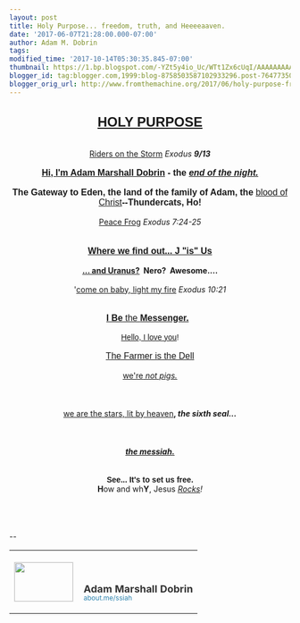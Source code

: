 ```yaml
---
layout: post
title: Holy Purpose... freedom, truth, and Heeeeaaven.
date: '2017-06-07T21:28:00.000-07:00'
author: Adam M. Dobrin
tags: 
modified_time: '2017-10-14T05:30:35.845-07:00'
thumbnail: https://1.bp.blogspot.com/-YZt5y4io_Uc/WTt1Zx6cUqI/AAAAAAAAADc/evN2KZDq_I8KT2ZW4IPSvkbCNcrz1ZGrACK4B/s72-c/image-703610.png
blogger_id: tag:blogger.com,1999:blog-8758503587102933296.post-7647735069813635585
blogger_orig_url: http://www.fromthemachine.org/2017/06/holy-purpose-freedom-truth-and.html
---
```


<div dir="ltr"><div class="gmail_quote"><br /><div dir="ltr"><div style="text-align: center;"><b><span style="font-family: arial black, sans-serif; font-size: x-large;"><a href="http://heaven.lamc.la/" target="_blank">HOLY PURPOSE</a></span></b></div><div style="text-align: center;"><br /></div><div style="text-align: center;"><a href="http://heaven.lamc.la/" target="_blank"></a><a href="http://1.bp.blogspot.com/-YZt5y4io_Uc/WTt1Zx6cUqI/AAAAAAAAADc/evN2KZDq_I8KT2ZW4IPSvkbCNcrz1ZGrACK4B/s1600/image-703610.png"><img alt="" border="0" id="BLOGGER_PHOTO_ID_6429861978757157538" src="reqs/1.bp.blogspot.com/-YZt5y4io_Uc/WTt1Zx6cUqI/AAAAAAAAADc/evN2KZDq_I8KT2ZW4IPSvkbCNcrz1ZGrACK4B/s320/image-703610.png" /></a></div><div style="text-align: center;"><br /></div><div style="text-align: center;"><a href="https://www.youtube.com/watch?v=DED812HKWyM" target="_blank">Riders on the Storm</a>&nbsp;<i>Exodus <b>9/13</b></i></div><div style="text-align: center;"><br /></div><div style="text-align: center;"><a href="http://fb.me/admdbrn" target="_blank"></a><a href="http://3.bp.blogspot.com/-q1BTYj9hkho/WTt1aFWF0gI/AAAAAAAAADk/Ok6kVdSZ-qImrQsulYnM4hb9Ia0MLSRVQCK4B/s1600/image-704131.png"><img alt="" border="0" id="BLOGGER_PHOTO_ID_6429861983973396994" src="reqs/3.bp.blogspot.com/-q1BTYj9hkho/WTt1aFWF0gI/AAAAAAAAADk/Ok6kVdSZ-qImrQsulYnM4hb9Ia0MLSRVQCK4B/s320/image-704131.png" /></a></div><div style="text-align: center;"><b><span style="font-family: arial black, sans-serif; font-size: medium;"><a href="http://fb.me/admdbrn" target="_blank">Hi, I'm Adam Marshall Dobrin</a>&nbsp;- the <i><a href="https://www.youtube.com/watch?v=iERil2Tz1Mg" target="_blank">end of the night.</a></i></span></b></div><div style="text-align: center;"><br /></div><div style="text-align: center;"><a href="http://4.bp.blogspot.com/-B5nSJW3RPHk/WTt1aLiaDiI/AAAAAAAAADs/DvIYNoi7xvcc3CdUDKuPDM4Z_EIglrsxgCK4B/s1600/image-704792.png"><img alt="" border="0" id="BLOGGER_PHOTO_ID_6429861985635667490" src="reqs/4.bp.blogspot.com/-B5nSJW3RPHk/WTt1aLiaDiI/AAAAAAAAADs/DvIYNoi7xvcc3CdUDKuPDM4Z_EIglrsxgCK4B/s320/image-704792.png" /></a><a href="http://1.bp.blogspot.com/-_YGqwOsspX0/WTt1aQZCSbI/AAAAAAAAAD0/5oZr1zWR1qAfq3Vu4Don7yv2a8D8o0B5wCK4B/s1600/image-705217.png"><img alt="" border="0" id="BLOGGER_PHOTO_ID_6429861986938538418" src="reqs/1.bp.blogspot.com/-_YGqwOsspX0/WTt1aQZCSbI/AAAAAAAAAD0/5oZr1zWR1qAfq3Vu4Don7yv2a8D8o0B5wCK4B/s320/image-705217.png" /></a></div><div style="text-align: center;"><span style="font-family: arial black, sans-serif; font-size: medium;"><b>The Gateway to Eden, the land of the family of Adam, the </b><a href="http://sangrael.lamc.la/" target="_blank">blood of Christ</a><b>--Thundercats, Ho!</b></span></div><div style="text-align: center;"><br /></div><div style="text-align: center;"><a href="https://www.youtube.com/watch?v=KRJKOtM-onM" target="_blank">Peace Frog</a>&nbsp;<i>Exodus 7:24-25</i></div><div style="text-align: center;"><b><span style="font-family: arial black, sans-serif; font-size: medium;"><br /></span></b></div><div style="text-align: center;"><a href="http://babel.lamc.la/" target="_blank"></a><a href="http://4.bp.blogspot.com/-8OJ89s1dXpM/WTt1aVwJywI/AAAAAAAAAD8/IX2oem-v-KoYdoueTkTCy-qwY_jOGMApwCK4B/s1600/image-705770.png"><img alt="" border="0" id="BLOGGER_PHOTO_ID_6429861988377676546" src="reqs/4.bp.blogspot.com/-8OJ89s1dXpM/WTt1aVwJywI/AAAAAAAAAD8/IX2oem-v-KoYdoueTkTCy-qwY_jOGMApwCK4B/s320/image-705770.png" /></a></div><div style="text-align: center;"><a href="http://babel.lamc.la/" target="_blank"><br /></a></div><div style="text-align: center;"><b><span style="font-family: arial black, sans-serif; font-size: medium;"><a href="http://babel.lamc.la/" target="_blank">Where we find out... J "is" Us</a></span></b></div><div style="text-align: center;"><b><br /></b></div><div style="text-align: center;"><b><a href="http://lamb.lamc.la/" target="_blank">... and Uranus?</a>&nbsp; Nero?&nbsp; Awesome....</b></div><div style="text-align: center;"><b><br /></b></div><div style="text-align: center;">'<a href="https://www.youtube.com/watch?v=eMYInUuB1yI" target="_blank">come on baby, light my fire</a>&nbsp;<i>Exodus 10:21</i></div><div style="text-align: center;"><br /></div><div style="text-align: center;"><a href="http://ad.lamc.la/" target="_blank"></a><a href="http://2.bp.blogspot.com/-WQFudg0owrU/WTt1anMeleI/AAAAAAAAAEE/7rOqx0lqOQ4O6I819PhwqFURKsGT10DwgCK4B/s1600/image-706366.png"><img alt="" border="0" id="BLOGGER_PHOTO_ID_6429861993059882466" src="reqs/2.bp.blogspot.com/-WQFudg0owrU/WTt1anMeleI/AAAAAAAAAEE/7rOqx0lqOQ4O6I819PhwqFURKsGT10DwgCK4B/s320/image-706366.png" /></a></div><div style="text-align: center;"><a href="http://ad.lamc.la/" target="_blank"><br /></a></div><div style="text-align: center;"><span style="font-family: arial black, sans-serif; font-size: medium;"><a href="http://ad.lamc.la/" target="_blank"><b>I Be</b> the <b>Messenger.</b></a>&nbsp;&nbsp;</span></div><div style="text-align: center;"><br /></div><div style="text-align: center;"><span style="font-family: arial, helvetica, sans-serif;"><a href="https://www.youtube.com/watch?v=8f1z-nHvt3c" target="_blank">Hello, I love you</a>!</span></div><div style="text-align: center;"><b><br /></b></div><div style="text-align: center;"><b><a href="http://heaven.lamc.la/" target="_blank"></a><a href="http://2.bp.blogspot.com/-dV4cXyEFnWY/WTt1a9q9mvI/AAAAAAAAAEM/-8m2_IQbSiEi0nfX14Ri6LRQxI69XaLVgCK4B/s1600/image-706936.png"><img alt="" border="0" id="BLOGGER_PHOTO_ID_6429861999093324530" src="reqs/2.bp.blogspot.com/-dV4cXyEFnWY/WTt1a9q9mvI/AAAAAAAAAEM/-8m2_IQbSiEi0nfX14Ri6LRQxI69XaLVgCK4B/s320/image-706936.png" /></a></b></div><div style="text-align: center;"><span style="font-family: arial black, sans-serif; font-size: medium;"><a href="http://heaven.lamc.la/" target="_blank">The Farmer is the Dell</a></span></div><div style="text-align: center;"><br /></div><div style="text-align: center;"><a href="https://www.youtube.com/watch?v=gUlHcehNRPQ" target="_blank">we're<i> not pigs.</i></a></div><div style="text-align: center;"><br /></div><div style="text-align: center;"><a href="http://about.me/ssiah" target="_blank"></a><a href="http://4.bp.blogspot.com/-Q3qRPRh-q5c/WTt1a_h3GnI/AAAAAAAAAEU/yf3gDgQ_AmAHv1JF445v3QzM4HQFTr1twCK4B/s1600/10351262_10152490371418420_6523879214451425386_n-707610.jpg"><img alt="" border="0" id="BLOGGER_PHOTO_ID_6429861999592020594" src="reqs/4.bp.blogspot.com/-Q3qRPRh-q5c/WTt1a_h3GnI/AAAAAAAAAEU/yf3gDgQ_AmAHv1JF445v3QzM4HQFTr1twCK4B/s320/10351262_10152490371418420_6523879214451425386_n-707610.jpg" /></a></div><div style="text-align: center;"><a href="http://1.bp.blogspot.com/-619dC5tjM4I/WTt1bENPodI/AAAAAAAAAEc/9mIM6bHEodIDVwDyz3n9U1EmZ0_F6dViACK4B/s1600/0-fymYDVrjhrPzFgsg-708271.jpg"><img alt="" border="0" id="BLOGGER_PHOTO_ID_6429862000847725010" src="reqs/1.bp.blogspot.com/-619dC5tjM4I/WTt1bENPodI/AAAAAAAAAEc/9mIM6bHEodIDVwDyz3n9U1EmZ0_F6dViACK4B/s320/0-fymYDVrjhrPzFgsg-708271.jpg" /></a>​</div><div style="text-align: center;"><br /></div><div style="text-align: center;"><a href="https://www.youtube.com/watch?v=y7GKblttlMY" target="_blank">we are the stars, lit by heaven</a><b>, </b><i style="font-weight: bold;">the sixth seal...</i></div><div style="text-align: center;"><i style="font-weight: bold;"><br /></i></div><div style="text-align: center;"><i style="font-weight: bold;"><a href="http://whoah.lamc.la/" target="_blank"></a><a href="http://4.bp.blogspot.com/-RlNw8PDahic/WTt1bSddnhI/AAAAAAAAAEk/BIQxce90a9kMA0J_9vp34E58S-Yd8kPZQCK4B/s1600/planetisadamah-708824.png"><img alt="" border="0" id="BLOGGER_PHOTO_ID_6429862004673846802" src="reqs/4.bp.blogspot.com/-RlNw8PDahic/WTt1bSddnhI/AAAAAAAAAEk/BIQxce90a9kMA0J_9vp34E58S-Yd8kPZQCK4B/s320/planetisadamah-708824.png" /></a></i></div><div style="text-align: center;"><i style="font-weight: bold;"><a href="http://sendvid.com/3bng57zk" target="_blank"></a><a href="http://1.bp.blogspot.com/-8ZOO5NOFKZE/WTt1bnlN2QI/AAAAAAAAAEs/BrHVBTZRFqQuAXrj7EuTbWHCfki9d2qLwCK4B/s1600/13737453_10154388616918420_8135121639655659372_o-710242.jpg"><img alt="" border="0" id="BLOGGER_PHOTO_ID_6429862010343512322" src="reqs/1.bp.blogspot.com/-8ZOO5NOFKZE/WTt1bnlN2QI/AAAAAAAAAEs/BrHVBTZRFqQuAXrj7EuTbWHCfki9d2qLwCK4B/s320/13737453_10154388616918420_8135121639655659372_o-710242.jpg" /></a>​</i></div><div style="text-align: center;"><br /></div><div style="text-align: center;"><b><a href="http://about.me/ssiah" target="_blank"><i>the messiah.</i></a></b></div><div style="text-align: center;"><br /></div><div style="text-align: center;"><a href="https://medium.com/in-pursuit-of-happiness/sharing-the-iron-rod-of-jesus-the-anti-christ-25d476cabd3f" target="_blank"></a><a href="http://3.bp.blogspot.com/-oo0RW9JkLoU/WTt1b1cSQYI/AAAAAAAAAE0/dFOTOwq7EuIbobAiopl1gWBfPZlHputsgCK4B/s1600/image-710914.png"><img alt="" border="0" id="BLOGGER_PHOTO_ID_6429862014064148866" src="reqs/3.bp.blogspot.com/-oo0RW9JkLoU/WTt1b1cSQYI/AAAAAAAAAE0/dFOTOwq7EuIbobAiopl1gWBfPZlHputsgCK4B/s320/image-710914.png" /></a></div><div style="text-align: center;"><a href="https://medium.com/in-pursuit-of-happiness/sharing-the-iron-rod-of-jesus-the-anti-christ-25d476cabd3f" target="_blank"></a><a href="http://2.bp.blogspot.com/-mzeeV016hAA/WTt1b1udzNI/AAAAAAAAAE8/bVnKSItPLeIEJBJPhtQqOyPFk8KKkCWggCK4B/s1600/iron_rod_door2-711423.png"><img alt="" border="0" id="BLOGGER_PHOTO_ID_6429862014140402898" src="reqs/2.bp.blogspot.com/-mzeeV016hAA/WTt1b1udzNI/AAAAAAAAAE8/bVnKSItPLeIEJBJPhtQqOyPFk8KKkCWggCK4B/s320/iron_rod_door2-711423.png" /></a></div><div style="text-align: center;"><br /></div><div style="text-align: center;"><b><span style="font-family: arial black, sans-serif;">See... It's to set us free.</span></b></div><div style="text-align: center;"><a href="http://3.bp.blogspot.com/-2mRB6KWszJo/WTt1cGNtZbI/AAAAAAAAAFE/YtzNaAeWNScYWeQgoGfp1yUfN2f_3-XdwCK4B/s1600/amdsilicon-712062.jpg"><img alt="" border="0" id="BLOGGER_PHOTO_ID_6429862018566415794" src="reqs/3.bp.blogspot.com/-2mRB6KWszJo/WTt1cGNtZbI/AAAAAAAAAFE/YtzNaAeWNScYWeQgoGfp1yUfN2f_3-XdwCK4B/s320/amdsilicon-712062.jpg" /></a></div><div style="text-align: center;"><a href="https://medium.com/by-the-force-of-key-strokes/in-the-land-of-flowing-milfs-and-honies-we-are-in-the-do-me-of-the-rock-d6e7265536e6" target="_blank"></a><a href="http://1.bp.blogspot.com/-T1-w27c-3YE/WTt1cGHbAyI/AAAAAAAAAFM/qSkkCYODQBUZ60bw9cyuxGSPDTYxfmFYACK4B/s1600/THECOLOROFheaven-712728.png"><img alt="" border="0" id="BLOGGER_PHOTO_ID_6429862018540045090" src="reqs/1.bp.blogspot.com/-T1-w27c-3YE/WTt1cGHbAyI/AAAAAAAAAFM/qSkkCYODQBUZ60bw9cyuxGSPDTYxfmFYACK4B/s320/THECOLOROFheaven-712728.png" /></a></div><div style="text-align: center;"><a href="https://medium.com/by-the-force-of-key-strokes/in-the-land-of-flowing-milfs-and-honies-we-are-in-the-do-me-of-the-rock-d6e7265536e6" target="_blank"></a><a href="http://2.bp.blogspot.com/-5ToDZ_Hiz4o/WTt1cZ-TPQI/AAAAAAAAAFU/mURhQmc3qmY18XKdu_pTISgA0fgd4J0DwCK4B/s1600/natalie-hyrule-713365.png"><img alt="" border="0" id="BLOGGER_PHOTO_ID_6429862023870496002" src="reqs/2.bp.blogspot.com/-5ToDZ_Hiz4o/WTt1cZ-TPQI/AAAAAAAAAFU/mURhQmc3qmY18XKdu_pTISgA0fgd4J0DwCK4B/s320/natalie-hyrule-713365.png" /></a><br /><b>H</b>ow and wh<b>Y</b>, Jesus<i> <a href="http://matchbox.whenistheapocalypse.com/awlist4296878/7.AUq/h/This_is_our_You_and_I_verse_.htm" target="_blank">Rocks</a>!</i><br /><br /></div><div style="text-align: center;"><a href="http://matchbox.whenistheapocalypse.com/awlist4296878/7.AUq/h/This_is_our_You_and_I_verse_.htm" target="_blank"></a><a href="http://1.bp.blogspot.com/-nuSfFwuluD8/WTt1ckYpgxI/AAAAAAAAAFc/fZAgWdGX6uQ3IaLFNp_VHqv4UOFMimUDACK4B/s1600/goodmorningcongress-714007.png"><img alt="" border="0" id="BLOGGER_PHOTO_ID_6429862026665362194" src="reqs/1.bp.blogspot.com/-nuSfFwuluD8/WTt1ckYpgxI/AAAAAAAAAFc/fZAgWdGX6uQ3IaLFNp_VHqv4UOFMimUDACK4B/s320/goodmorningcongress-714007.png" /></a></div></div></div><br /><br clear="all" /><div><br /></div>-- <br /><div class="gmail_signature" data-smartmail="gmail_signature"><table border="0" cellpadding="0" cellspacing="0">      <tbody><tr>              <td align="left" style="line-height: 0; padding-bottom: 20px; padding-right: 10px; padding-top: 20px; vertical-align: bottom;" valign="bottom" width="107"><a href="https://about.me/ssiah?promo=email_sig&amp;utm_source=product&amp;utm_medium=email_sig&amp;utm_campaign=gmail_api&amp;utm_content=thumb" style="text-decoration: none;" target="_blank">                      <img alt="" height="70" src="reqs/thumbs.about.me/thumbnail/users/s/s/i/ssiah_emailsig.jpg?_1423909067_93" style="border: 1px solid #eeeeee; display: block; margin: 0; padding: 0;" width="105" />                  </a>              </td>              <td align="left" style="line-height: 1.1; padding-bottom: 20px; padding-top: 20px; vertical-align: bottom;" valign="bottom"><img height="1" src="reqs/about.me/t/sig?u=ssiah" style="border: 0; height: 1; margin: 0; overflow: hidden; padding: 0; width: 1;" width="1" />                  <br /><div style="color: #333333; font-family: &quot;proxima nova&quot; , &quot;helvetica&quot; , &quot;arial&quot; , sans-serif &quot;important&quot;; font-size: 18px; font-weight: bold;">Adam Marshall Dobrin</div><a href="https://about.me/ssiah?promo=email_sig&amp;utm_source=product&amp;utm_medium=email_sig&amp;utm_campaign=gmail_api&amp;utm_content=thumb" style="color: #2b82ad; font-family: &quot;proxima nova&quot; , &quot;helvetica&quot; , &quot;arial&quot; , sans-serif &quot;important&quot;; font-size: 12px; text-decoration: none;" target="_blank">about.me/ssiah                  </a>              </td>          </tr></tbody>  </table></div></div><div hspace="streak-pt-mark" style="max-height: 1px;"><img alt="" src="reqs/mailfoogae.appspot.com/t?sender=aYWRhbUBmcm9tdGhlbWFjaGluZS5vcmc%3D&amp;type=zerocontent&amp;guid=ff478b77-c668-4f85-8943-053d239ffd6f" style="max-height: 0px; overflow: hidden; width: 0px;" /><span style="color: white; font-size: xx-small;">ᐧ</span></div>